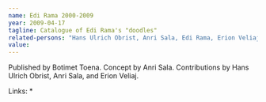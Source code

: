 ```yaml
---
name: Edi Rama 2000-2009
year: 2009-04-17
tagline: Catalogue of Edi Rama's "doodles"
related-persons: "Hans Ulrich Obrist, Anri Sala, Edi Rama, Erion Veliaj"
value:
---
```


Published by Botimet Toena.
Concept by Anri Sala.
Contributions by Hans Ulrich Obrist, Anri Sala, and Erion Veliaj.

Links:
*
